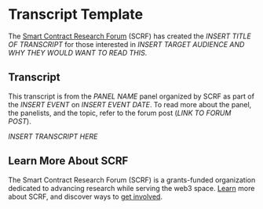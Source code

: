 # Transcript Template

The [Smart Contract Research Forum](https://www.smartcontractresearch.org/) (SCRF) has created the _INSERT TITLE OF TRANSCRIPT_ for those interested in _INSERT TARGET AUDIENCE AND WHY THEY WOULD WANT TO READ THIS_.

## Transcript

This transcript is from the *PANEL NAME* panel organized by SCRF as part of the *INSERT EVENT* on *INSERT EVENT DATE*. To read more about the panel, the panelists, and the topic, refer to the forum post (*LINK TO FORUM POST*).

*INSERT TRANSCRIPT HERE*

## Learn More About SCRF

The Smart Contract Research Forum (SCRF) is a grants-funded organization dedicated to advancing research while serving the web3 space. [Learn](https://github.com/smartcontractresearchforum/docs) more about SCRF, and discover ways to [get involved](https://github.com/smartcontractresearchforum/docs/blob/main/en/content_connecting_with_scrf.md).
